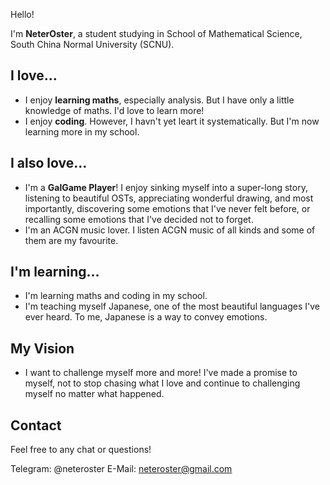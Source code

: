 Hello!

I'm **NeterOster**, a student studying in School of Mathematical Science, South China Normal University (SCNU).

## I love...

* I enjoy **learning maths**, especially analysis. But I have only a little knowledge of maths. I'd love to learn more!
* I enjoy **coding**. However, I havn't yet leart it systematically. But I'm now learning more in my school.

## I also love...

* I'm a **GalGame Player**! I enjoy sinking myself into a super-long story, listening to beautiful OSTs, appreciating wonderful drawing, and most importantly, discovering some emotions that I've never felt before, or recalling some emotions that I've decided not to forget.
* I'm an ACGN music lover. I listen ACGN music of all kinds and some of them are my favourite.

## I'm learning...

* I'm learning maths and coding in my school.
* I'm teaching myself Japanese, one of the most beautiful languages I've ever heard. To me, Japanese is a way to convey emotions.

## My Vision

* I want to challenge myself more and more! I've made a promise to myself, not to stop chasing what I love and continue to challenging myself no matter what happened.

## Contact

Feel free to any chat or questions!

Telegram: @neteroster
E-Mail: neteroster@gmail.com

